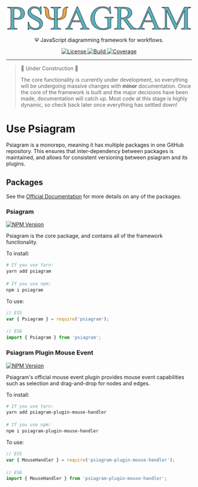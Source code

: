 <p align="center">
  <a href="https://github.com/liamross/psiagram">
    <img alt="Psiagram" src="https://raw.githubusercontent.com/liamross/psiagram/master/logo/logo-title.png" width="888" >
  </a>
</p>

<p align="center">
  Ψ JavaScript diagramming framework for workflows.
</p>

<p align="center">
  <a href="https://github.com/liamross/psiagram/blob/master/LICENSE" target="_blank">
    <img
      alt="License"
      src="https://img.shields.io/github/license/liamross/psiagram.svg"
    >
  </a>
  <a href="https://travis-ci.org/liamross/psiagram" target="_blank">
    <img
      alt="Build"
      src="https://travis-ci.org/liamross/psiagram.svg?branch=master"
    >
  </a>
  <a href="https://codecov.io/gh/liamross/psiagram" target="_blank">
    <img
      alt="Coverage"
      src="https://img.shields.io/codecov/c/github/liamross/psiagram.svg"
    >
  </a>
</p>

---

> 🚧 Under Construction 🚧
>
> The core functionality is currently under development, so everything will be
> undergoing massive changes with **minor** documentation. Once the core of the
> framework is built and the major decisions have been made, documentation will
> catch up. Most code at this stage is highly dynamic, so check back later once
> everything has settled down!

# Use Psiagram

Psiagram is a monorepo, meaning it has multiple packages in one GitHub
repository. This ensures that inter-dependency between packages is maintained,
and allows for consistent versioning between psiagram and its plugins.

## Packages

See the [Official Documentation](https://www.psiagram.org/) for more details on
any of the packages.

### Psiagram

[![NPM Version](https://badge.fury.io/js/psiagram.svg)](https://www.npmjs.com/package/psiagram)

Psiagram is the core package, and contains all of the framework functionality.

To install:

```sh
# If you use Yarn:
yarn add psiagram

# If you use npm:
npm i psiagram
```

To use:

```js
// ES5
var { Psiagram } = require('psiagram');

// ES6
import { Psiagram } from 'psiagram';
```

### Psiagram Plugin Mouse Event

[![NPM Version](https://badge.fury.io/js/psiagram-plugin-mouse-events.svg)](https://www.npmjs.com/package/psiagram-plugin-mouse-events)

Psiagram's official mouse event plugin provides mouse event capabilities such as
selection and drag-and-drop for nodes and edges.

To install:

```sh
# If you use Yarn:
yarn add psiagram-plugin-mouse-handler

# If you use npm:
npm i psiagram-plugin-mouse-handler
```

To use:

```js
// ES5
var { MouseHandler } = require('psiagram-plugin-mouse-handler');

// ES6
import { MouseHandler } from 'psiagram-plugin-mouse-handler';
```

